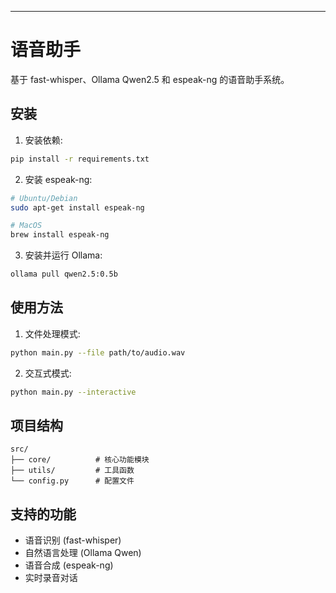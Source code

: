 ---

# 语音助手

基于 fast-whisper、Ollama Qwen2.5 和 espeak-ng 的语音助手系统。

## 安装

1. 安装依赖:
```bash
pip install -r requirements.txt
```

2. 安装 espeak-ng:
```bash
# Ubuntu/Debian
sudo apt-get install espeak-ng

# MacOS
brew install espeak-ng
```

3. 安装并运行 Ollama:
```bash
ollama pull qwen2.5:0.5b
```

## 使用方法

1. 文件处理模式:
```bash
python main.py --file path/to/audio.wav
```

2. 交互式模式:
```bash
python main.py --interactive
```

## 项目结构

```
src/
├── core/          # 核心功能模块
├── utils/         # 工具函数
└── config.py      # 配置文件
```

## 支持的功能

- 语音识别 (fast-whisper)
- 自然语言处理 (Ollama Qwen)
- 语音合成 (espeak-ng)
- 实时录音对话
